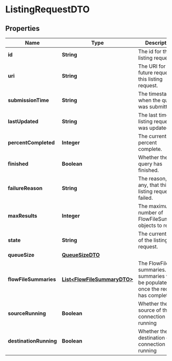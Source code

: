 # ListingRequestDTO

## Properties
Name | Type | Description | Notes
------------ | ------------- | ------------- | -------------
**id** | **String** | The id for this listing request. |  [optional]
**uri** | **String** | The URI for future requests to this listing request. |  [optional]
**submissionTime** | **String** | The timestamp when the query was submitted. |  [optional]
**lastUpdated** | **String** | The last time this listing request was updated. |  [optional]
**percentCompleted** | **Integer** | The current percent complete. |  [optional]
**finished** | **Boolean** | Whether the query has finished. |  [optional]
**failureReason** | **String** | The reason, if any, that this listing request failed. |  [optional]
**maxResults** | **Integer** | The maximum number of FlowFileSummary objects to return |  [optional]
**state** | **String** | The current state of the listing request. |  [optional]
**queueSize** | [**QueueSizeDTO**](QueueSizeDTO.md) |  |  [optional]
**flowFileSummaries** | [**List&lt;FlowFileSummaryDTO&gt;**](FlowFileSummaryDTO.md) | The FlowFile summaries. The summaries will be populated once the request has completed. |  [optional]
**sourceRunning** | **Boolean** | Whether the source of the connection is running |  [optional]
**destinationRunning** | **Boolean** | Whether the destination of the connection is running |  [optional]
